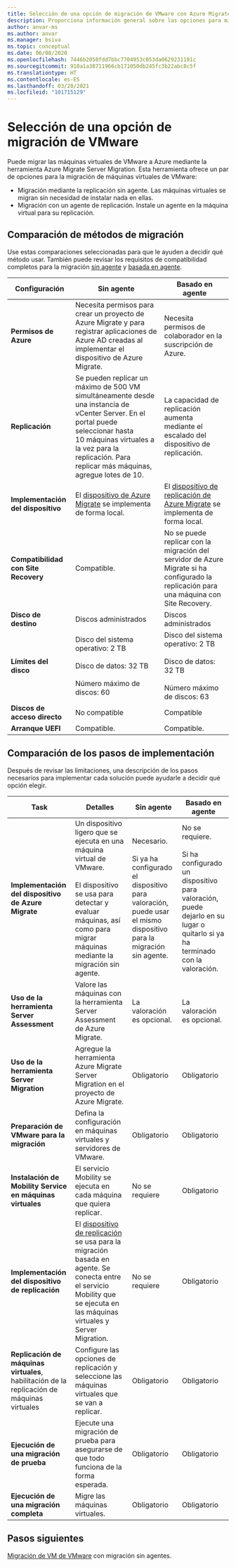 ```yaml
---
title: Selección de una opción de migración de VMware con Azure Migrate Server Migration
description: Proporciona información general sobre las opciones para migrar máquinas virtuales de VMware a Azure con Azure Migrate Server Migration.
author: anvar-ms
ms.author: anvar
ms.manager: bsiva
ms.topic: conceptual
ms.date: 06/08/2020
ms.openlocfilehash: 7446b2050fdd7bbc7704953c053da0629231191c
ms.sourcegitcommit: 910a1a38711966cb171050db245fc3b22abc8c5f
ms.translationtype: HT
ms.contentlocale: es-ES
ms.lasthandoff: 03/20/2021
ms.locfileid: "101715129"
---
```

# <a name="select-a-vmware-migration-option"></a>Selección de una opción de migración de VMware

Puede migrar las máquinas virtuales de VMware a Azure mediante la herramienta Azure Migrate Server Migration. Esta herramienta ofrece un par de opciones para la migración de máquinas virtuales de VMware:

- Migración mediante la replicación sin agente. Las máquinas virtuales se migran sin necesidad de instalar nada en ellas.
- Migración con un agente de replicación. Instale un agente en la máquina virtual para su replicación.


## <a name="compare-migration-methods"></a>Comparación de métodos de migración

Use estas comparaciones seleccionadas para que le ayuden a decidir qué método usar. También puede revisar los requisitos de compatibilidad completos para la migración [sin agente](migrate-support-matrix-vmware-migration.md#agentless-migration) y [basada en agente](migrate-support-matrix-vmware-migration.md#agent-based-migration).

**Configuración** | **Sin agente** | **Basado en agente**
--- | --- | ---
**Permisos de Azure** | Necesita permisos para crear un proyecto de Azure Migrate y para registrar aplicaciones de Azure AD creadas al implementar el dispositivo de Azure Migrate. | Necesita permisos de colaborador en la suscripción de Azure. 
**Replicación** | Se pueden replicar un máximo de 500 VM simultáneamente desde una instancia de vCenter Server. En el portal puede seleccionar hasta 10 máquinas virtuales a la vez para la replicación. Para replicar más máquinas, agregue lotes de 10.| La capacidad de replicación aumenta mediante el escalado del dispositivo de replicación.
**Implementación del dispositivo** | El [dispositivo de Azure Migrate](migrate-appliance.md) se implementa de forma local. | El [dispositivo de replicación de Azure Migrate](migrate-replication-appliance.md) se implementa de forma local.
**Compatibilidad con Site Recovery** | Compatible. | No se puede replicar con la migración del servidor de Azure Migrate si ha configurado la replicación para una máquina con Site Recovery.
**Disco de destino** | Discos administrados | Discos administrados
**Límites del disco** | Disco del sistema operativo: 2 TB<br/><br/> Disco de datos: 32 TB<br/><br/> Número máximo de discos: 60 | Disco del sistema operativo: 2 TB<br/><br/> Disco de datos: 32 TB<br/><br/> Número máximo de discos: 63
**Discos de acceso directo** | No compatible | Compatible
**Arranque UEFI** | Compatible. | Compatible.

## <a name="compare-deployment-steps"></a>Comparación de los pasos de implementación

Después de revisar las limitaciones, una descripción de los pasos necesarios para implementar cada solución puede ayudarle a decidir qué opción elegir.

**Task** | **Detalles** |**Sin agente** | **Basado en agente**
--- | --- | --- | ---
**Implementación del dispositivo de Azure Migrate** | Un dispositivo ligero que se ejecuta en una máquina virtual de VMware.<br/><br/> El dispositivo se usa para detectar y evaluar máquinas, así como para migrar máquinas mediante la migración sin agente. | Necesario.<br/><br/> Si ya ha configurado el dispositivo para valoración, puede usar el mismo dispositivo para la migración sin agente. | No se requiere.<br/><br/> Si ha configurado un dispositivo para valoración, puede dejarlo en su lugar o quitarlo si ya ha terminado con la valoración.
**Uso de la herramienta Server Assessment** | Valore las máquinas con la herramienta Server Assessment de Azure Migrate. | La valoración es opcional. | La valoración es opcional.
**Uso de la herramienta Server Migration** | Agregue la herramienta Azure Migrate Server Migration en el proyecto de Azure Migrate. | Obligatorio | Obligatorio
**Preparación de VMware para la migración** | Defina la configuración en máquinas virtuales y servidores de VMware. | Obligatorio | Obligatorio
**Instalación de Mobility Service en máquinas virtuales** | El servicio Mobility se ejecuta en cada máquina que quiera replicar. | No se requiere | Obligatorio
**Implementación del dispositivo de replicación** | El [dispositivo de replicación](migrate-replication-appliance.md) se usa para la migración basada en agente. Se conecta entre el servicio Mobility que se ejecuta en las máquinas virtuales y Server Migration. | No se requiere | Obligatorio
**Replicación de máquinas virtuales**, habilitación de la replicación de máquinas virtuales | Configure las opciones de replicación y seleccione las máquinas virtuales que se van a replicar. | Obligatorio | Obligatorio
**Ejecución de una migración de prueba** | Ejecute una migración de prueba para asegurarse de que todo funciona de la forma esperada. | Obligatorio | Obligatorio
**Ejecución de una migración completa** | Migre las máquinas virtuales. | Obligatorio | Obligatorio



## <a name="next-steps"></a>Pasos siguientes

[Migración de VM de VMware](tutorial-migrate-vmware.md) con migración sin agentes.



